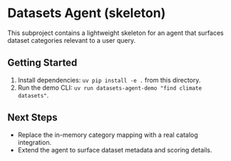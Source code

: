 # Datasets Agent (skeleton)

This subproject contains a lightweight skeleton for an agent that surfaces dataset categories relevant to a user query.

## Getting Started

1. Install dependencies: `uv pip install -e .` from this directory.
2. Run the demo CLI: `uv run datasets-agent-demo "find climate datasets"`.

## Next Steps

- Replace the in-memory category mapping with a real catalog integration.
- Extend the agent to surface dataset metadata and scoring details.
